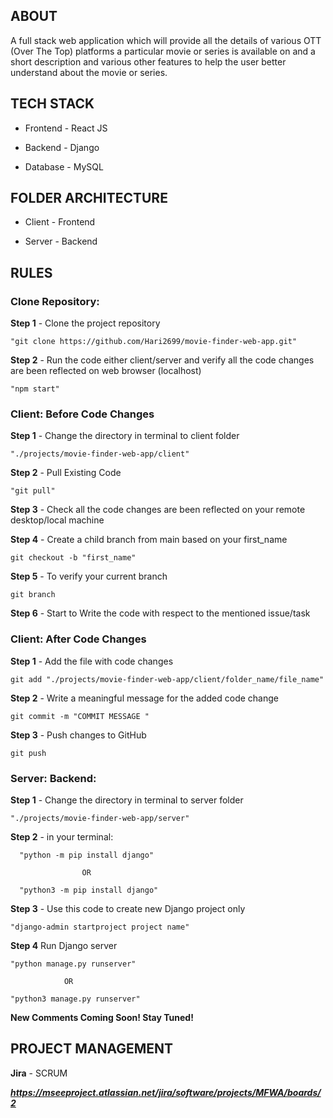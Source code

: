 ## ABOUT

A full stack web application which will provide all the details of various OTT (Over The Top) platforms a particular movie or series is available on and a short description and various other features to help the user better understand about the movie or series.


## TECH STACK

- Frontend - React JS

- Backend - Django

- Database - MySQL


## FOLDER ARCHITECTURE

- Client - Frontend

- Server - Backend


## RULES

### Clone Repository:
    
**Step 1** - Clone the project repository

    "git clone https://github.com/Hari2699/movie-finder-web-app.git"


**Step 2** - Run the code either client/server and verify all the code changes are been reflected on web browser (localhost)

    "npm start"



### Client: Before Code Changes

**Step 1** - Change the directory in terminal to client folder
    
    "./projects/movie-finder-web-app/client"

**Step 2** - Pull Existing Code

    "git pull"


**Step 3** - Check all the code changes are been reflected on your remote desktop/local machine


**Step 4** - Create a child branch from main based on your first_name

    git checkout -b "first_name"

    
**Step 5** - To verify your current branch

    git branch


**Step 6** - Start to Write the code with respect to the mentioned issue/task



### Client: After Code Changes
    
**Step 1** - Add the file with code changes

    git add "./projects/movie-finder-web-app/client/folder_name/file_name"


**Step 2** - Write a meaningful message for the added code change
    
    git commit -m "COMMIT MESSAGE "


**Step 3** - Push changes to GitHub

    git push


### Server: Backend:

**Step 1** - Change the directory in terminal to server folder
    
    "./projects/movie-finder-web-app/server"


**Step 2** - in your terminal: 

      "python -m pip install django"
      
                    OR
    
      "python3 -m pip install django"


**Step 3** - Use this code to create new Django project only
    
    "django-admin startproject project name"


**Step 4** Run Django server 

    "python manage.py runserver"

                OR

    "python3 manage.py runserver"



**New Comments Coming Soon! Stay Tuned!**
## PROJECT MANAGEMENT

**Jira** - SCRUM

***https://mseeproject.atlassian.net/jira/software/projects/MFWA/boards/2***
